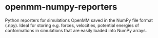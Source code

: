 # openmm-numpy-reporters
Python reporters for simulations OpenMM saved in the NumPy file format (.npy). Ideal for storing e.g. forces, velocities, potential energies of conformations in simulations that are easily loaded into NumPy arrays.
